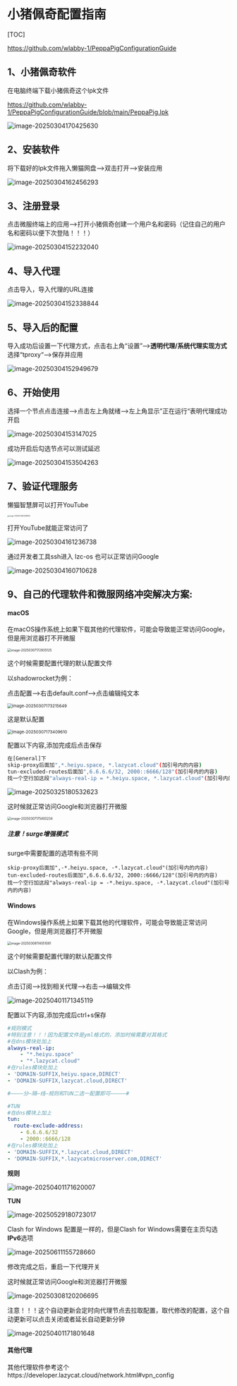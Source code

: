 # 小猪佩奇配置指南

[TOC]

https://github.com/wlabby-1/PeppaPigConfigurationGuide

## 1、小猪佩奇软件

在电脑终端下载小猪佩奇这个lpk文件

https://github.com/wlabby-1/PeppaPigConfigurationGuide/blob/main/PeppaPig.lpk

![image-20250304170425630](https://gitee.com/wlabby/wlabby/raw/master/20250305222154109.png)

## 2、安装软件

将下载好的lpk文件拖入懒猫网盘——>双击打开——>安装应用

![image-20250304162456293](https://gitee.com/wlabby/wlabby/raw/master/20250305222154110.png)

## 3、注册登录

点击微服终端上的应用——>打开小猪佩奇创建一个用户名和密码（记住自己的用户名和密码以便下次登陆！！！）

![image-20250304152232040](https://gitee.com/wlabby/wlabby/raw/master/20250305222154111.png)

## 4、导入代理

点击导入，导入代理的URL连接

![image-20250304152338844](https://gitee.com/wlabby/wlabby/raw/master/20250305222154112.png)

## 5、导入后的配置

导入成功后设置一下代理方式，点击右上角“设置”——>**透明代理/系统代理实现方式**选择“tproxy“——>保存并应用

![image-20250304152949679](https://gitee.com/wlabby/wlabby/raw/master/20250305222154113.png)

## 6、开始使用

选择一个节点点击连接——>点击左上角就绪——>左上角显示”正在运行“表明代理成功开启

![image-20250304153147025](https://gitee.com/wlabby/wlabby/raw/master/20250305222154114.png)

成功开启后勾选节点可以测试延迟

![image-20250304153504263](https://gitee.com/wlabby/wlabby/raw/master/20250305222154115.png)

## 7、验证代理服务

懒猫智慧屏可以打开YouTube

<img src="https://gitee.com/wlabby/wlabby/raw/master/20250305222154116.png" alt="image-20250304160949850" style="zoom: 25%;" />    

打开YouTube就能正常访问了

![image-20250304161236738](https://gitee.com/wlabby/wlabby/raw/master/20250305222154117.png)

通过开发者工具ssh进入 lzc-os 也可以正常访问Google

![image-20250304160710628](https://gitee.com/wlabby/wlabby/raw/master/20250305222154118.png)

## 9、自己的代理软件和微服网络冲突解决方案:

#### macOS

在macOS操作系统上如果下载其他的代理软件，可能会导致能正常访问Google，但是用浏览器打不开微服

<img src="https://lzc-playground-1301583638.cos.ap-chengdu.myqcloud.com/guidelines/395/20250307172935201.png?imageSlim" alt="image-20250307172935125" style="zoom: 50%;" />

这个时候需要配置代理的默认配置文件

以shadowrocket为例：

点击配置——>右击default.conf——>点击编辑纯文本

<img src="https://lzc-playground-1301583638.cos.ap-chengdu.myqcloud.com/guidelines/395/20250307173215698.png?imageSlim" alt="image-20250307173215649" style="zoom:67%;" /> 

这是默认配置

<img src="https://lzc-playground-1301583638.cos.ap-chengdu.myqcloud.com/guidelines/395/20250307173409681.png?imageSlim" alt="image-20250307173409610" style="zoom:67%;" /> 

配置以下内容,添加完成后点击保存

```bash
在[General]下
skip-proxy后面加",*.heiyu.space, *.lazycat.cloud"(加引号内的内容)
tun-excluded-routes后面加",6.6.6.6/32, 2000::6666/128"(加引号内的内容)
找一个空行加这段"always-real-ip = *.heiyu.space, *.lazycat.cloud"(加引号内的内容)
```

![image-20250325180532623](https://lzc-playground-1301583638.cos.ap-chengdu.myqcloud.com/guidelines/395/20250325180532683.png?imageSlim) 

这时候就正常访问Google和浏览器打开微服

<img src="https://lzc-playground-1301583638.cos.ap-chengdu.myqcloud.com/guidelines/395/20250307175400319.png?imageSlim" alt="image-20250307175400234" style="zoom: 50%;" />

##### 注意！surge增强模式

surge中需要配置的选项有些不同

```
skip-proxy后面加",-*.heiyu.space, -*.lazycat.cloud"(加引号内的内容)
tun-excluded-routes后面加",6.6.6.6/32, 2000::6666/128"(加引号内的内容)
找一个空行加这段"always-real-ip = -*.heiyu.space, -*.lazycat.cloud"(加引号内的内容)
```

####  Windows

在Windows操作系统上如果下载其他的代理软件，可能会导致能正常访问Google，但是用浏览器打不开微服

<img src="https://lzc-playground-1301583638.cos.ap-chengdu.myqcloud.com/guidelines/395/20250308114051160.png?imageSlim" alt="image-20250308114051081" style="zoom: 50%;" />

这个时候需要配置代理的默认配置文件

以Clash为例：

点击订阅——>找到相关代理——>右击——>编辑文件

![image-20250401171345119](https://lzc-playground-1301583638.cos.ap-chengdu.myqcloud.com/guidelines/395/20250401171345218.png?imageSlim)

配置以下内容,添加完成后ctrl+s保存

```yaml
#规则模式
#特别注意！！！因为配置文件是yml格式的，添加时候需要对其格式
#在dns模块处加上
always-real-ip:
    - "*.heiyu.space"
    - "*.lazycat.cloud"
#在rules模块处加上
- 'DOMAIN-SUFFIX,heiyu.space,DIRECT'
- 'DOMAIN-SUFFIX,lazycat.cloud,DIRECT'

#————分—隔—线—规则和TUN二选一配置即可—————#

#TUN
#在dns模块上加上
tun:
  route-exclude-address:
    - 6.6.6.6/32
    - 2000::6666/128
#在rules模块处加上
- 'DOMAIN-SUFFIX,*.lazycat.cloud,DIRECT'
- 'DOMAIN-SUFFIX,*.lazycatmicroserver.com,DIRECT'
```

**规则**

![image-20250401171620007](https://lzc-playground-1301583638.cos.ap-chengdu.myqcloud.com/guidelines/395/20250401171620106.png?imageSlim)

**TUN**

![image-20250529180723017](https://lzc-playground-1301583638.cos.ap-chengdu.myqcloud.com/guidelines/395/20250529180723278.png?imageSlim)

Clash for Windows 配置是一样的，但是Clash for Windows需要在主页勾选**IPv6**选项

![image-20250611155728660](https://lzc-playground-1301583638.cos.ap-chengdu.myqcloud.com/guidelines/395/202506111557767.png)

修改完成之后，重启一下代理开关

这时候就正常访问Google和浏览器打开微服

![image-20250308120206695](https://lzc-playground-1301583638.cos.ap-chengdu.myqcloud.com/guidelines/395/20250308120206766.png?imageSlim)

注意！！！这个自动更新会定时向代理节点去拉取配置，取代修改的配置，这个自动更新可以点击关闭或者延长自动更新分钟

![image-20250401171801648](https://lzc-playground-1301583638.cos.ap-chengdu.myqcloud.com/guidelines/395/20250401171801743.png?imageSlim)

#### 其他代理

其他代理软件参考这个https://developer.lazycat.cloud/network.html#vpn_config

